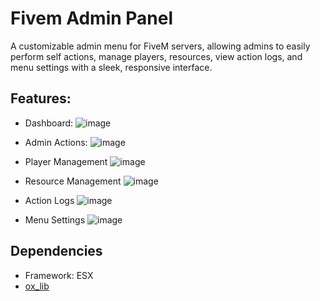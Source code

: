 # Fivem Admin Panel

A customizable admin menu for FiveM servers, allowing admins to easily perform self actions, manage players, resources, view action logs, and menu settings with a sleek, responsive interface.

## Features:

* Dashboard:
![image](https://github.com/user-attachments/assets/cc824a8d-363f-4ee3-9842-65f1ae06bcb7)

* Admin Actions:
![image](https://github.com/user-attachments/assets/5a0c1301-73f8-483a-aa09-bb5dc14d0fcd)

* Player Management
![image](https://github.com/user-attachments/assets/58c07a47-4955-4e25-85b1-6d0bbb4674f1)

* Resource Management
![image](https://github.com/user-attachments/assets/a8ebf85a-ce16-4335-9e43-9a0d5faf7880)

* Action Logs
![image](https://github.com/user-attachments/assets/27586431-da51-41ca-9548-7f1be43d6a9a)

* Menu Settings
![image](https://github.com/user-attachments/assets/2a2c3e88-0169-401f-b4f1-6574aab1ebef)

## Dependencies
* Framework: ESX
* [ox_lib](https://github.com/overextended/ox_lib)
